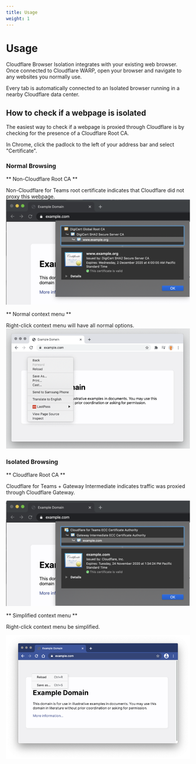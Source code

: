 ```yaml
---
title: Usage
weight: 1
---
```


# Usage

Cloudflare Browser Isolation integrates with your existing web browser. Once connected to Cloudflare WARP, open your browser and navigate to any websites you normally use.

Every tab is automatically connected to an Isolated browser running in a nearby Cloudflare data center.

## How to check if a webpage is isolated

The easiest way to check if a webpage is proxied through Cloudflare is by checking for the presence of a Cloudflare Root CA.

In Chrome, click the padlock to the left of your address bar and select "Certificate".

### Normal Browsing

\*\* Non-Cloudflare Root CA \*\*

Non-Cloudflare for Teams root certificate indicates that Cloudflare did not proxy this webpage.
![Non-Cloudflare for Teams Root CA](../static/non-cloudflare-root-ca.png)

\*\* Normal context menu \*\*

Right-click context menu will have all normal options.
![Normal right click menu](../static/non-isolated-browser.png)

### Isolated Browsing

\*\* Cloudflare Root CA \*\*

Cloudflare for Teams + Gateway Intermediate indicates traffic was proxied through Cloudflare Gateway.

![Cloudflare for Teams Root CA](../static/cloudflare-gateway-root-ca.png)

\*\* Simplified context menu \*\*

Right-click context menu be simplified.

![Simplified right click menu](../static/isolated-browser.png)
